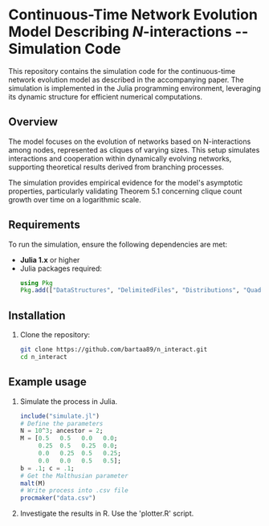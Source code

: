 # Continuous-Time Network Evolution Model Describing *N*-interactions -- Simulation Code

This repository contains the simulation code for the continuous-time network evolution model as described in the accompanying paper. The simulation is implemented in the Julia programming environment, leveraging its dynamic structure for efficient numerical computations.

## Overview

The model focuses on the evolution of networks based on N-interactions among nodes, represented as cliques of varying sizes. This setup simulates interactions and cooperation within dynamically evolving networks, supporting theoretical results derived from branching processes.

The simulation provides empirical evidence for the model's asymptotic properties, particularly validating Theorem 5.1 concerning clique count growth over time on a logarithmic scale.

## Requirements

To run the simulation, ensure the following dependencies are met:

- **Julia 1.x** or higher
- Julia packages required: 
   ``` julia
   using Pkg
   Pkg.add(["DataStructures", "DelimitedFiles", "Distributions", "QuadGK", "LinearAlgebra", "DataFrames", "CSV"])

## Installation

1. Clone the repository:
   ```bash
   git clone https://github.com/bartaa89/n_interact.git
   cd n_interact

## Example usage

1. Simulate the process in Julia.
   ```julia
   include("simulate.jl")
   # Define the parameters
   N = 10^3; ancestor = 2;
   M = [0.5   0.5   0.0   0.0;
        0.25  0.5   0.25  0.0;
        0.0   0.25  0.5   0.25;
        0.0   0.0   0.5   0.5];
   b = .1; c = .1;
   # Get the Malthusian parameter
   malt(M)
   # Write process into .csv file
   procmaker("data.csv")

2. Investigate the results in R.
   Use the 'plotter.R' script.
